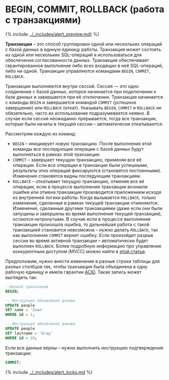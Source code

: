 # BEGIN, COMMIT, ROLLBACK (работа с транзакциями)

{% include [../_includes/alert_preview.md)](../_includes/alert_preview.md) %}

**Транзакции** – это способ группировки одной или нескольких операций с базой данных в единую единицу работы. Транзакция может состоять из одной или нескольких SQL-операций и использоваться для обеспечения согласованности данных. Транзакция обеспечивает гарантированное выполнение либо всех входящих в неё SQL-операций, либо ни одной. Транзакции управляются командами `BEGIN`, `COMMIT`, `ROLLBACK`.

Транзакции выполняются внутри сессий. Сессия — это одно соединение с базой данных, которое начинается при подключении к базе данных и завершается при её отключении. Транзакция начинается с команды `BEGIN` и завершается командой `COMMIT` (успешное завершение) или `ROLLBACK` (откат). Указывать `BEGIN`, `COMMIT` и `ROLLBACK` не обязательно, часто их использование подразумевается неявно. В случае если сессия неожиданно прерывается, тогда все транзакции, которые были начаты в текущей сесcии – автоматически откатываются.

Рассмотрим каждую из команд:

* `BEGIN` – инициирует новую транзакцию. После выполнения этой команды все последующие операции с базой данных будут выполняться в рамках этой транзакции.
* `COMMIT` – завершает текущую транзакцию, применяя все её операции. Если все операции в транзакции были успешными, результаты этих операций фиксируются (становятся постоянными). Изменения становятся видны последующим транзакциям.
* `ROLLBACK` – откатывает текущую транзакцию, отменяя все её операции, если в процессе выполнения транзакции возникли ошибки или отмена транзакции производится приложением исходя из внутренней логики работы. Когда вызывается `ROLLBACK`, только изменения, сделанные в рамках текущей транзакции отменяются. Изменения, сделанные другими транзакциями (даже если они были запущены и завершены во время выполнения текущей транзакции), остаются нетронутыми. В случае если в процессе выполнения транзакции произошла ошибка, то дальнейшая работа с такой транзакцией становится невозможна – нужно делать `ROLLBACK`, так как выполнение `COMMIT` вернет ошибку. Если произойдет разрыв сессии во время активной транзакции – автоматически будет выполнен `ROLLBACK`. Более подробную информацию про управление конкурентным доступом (MVCC) можно найти в [этой статье](../../concepts/mvcc.md).

Предположим, нужно внести изменения в разные строки таблицы для разных столбцов так, чтобы транзакция была объединена в одну рабочую единицу и имела гарантии [ACID](https://ru.wikipedia.org/wiki/ACID). Такая запись может выглядеть так:

```sql
--Начало транзакции
BEGIN;

-- Инструкция обновления данных
UPDATE people
SET name = 'Ivan'
WHERE id = 1;

-- Инструкция обновления данных
UPDATE people
SET lastname = 'Gray'
WHERE id = 10;
```

Если все данные верны – нужно выполнить инструкцию подтверждения транзакции:

```sql
COMMIT;
```

{% include [../_includes/alert_locks.md](../_includes/alert_locks.md) %}